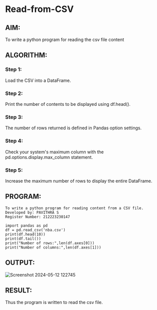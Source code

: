 # Read-from-CSV

## AIM:
To write a python program for reading the csv file content


## ALGORITHM:
### Step 1:
Load the CSV into a DataFrame.
### Step 2:
Print the number of contents to be displayed using df.head().
### Step 3:
The number of rows returned is defined in Pandas option settings.
### Step 4:
Check your system's maximum column with the pd.options.display.max_column statement.
### Step 5:
Increase the maximum number of rows to display the entire DataFrame.

## PROGRAM:
```
To write a python program for reading content from a CSV file.
Developed by: PAVITHRA S
Register Number: 212223230147

import pandas as pd
df = pd.read_csv('nba.csv')
print(df.head(10))
print(df.tail())
print("Number of rows:",len(df.axes[0]))
print("Number of columns:",len(df.axes[1]))
```

## OUTPUT:
![Screenshot 2024-05-12 122745](https://github.com/pavithraselvaraj30/Read-from-CSV/assets/149366880/c9e733b0-645a-4aae-83da-641f2fb9cd60)


## RESULT:
Thus the program is written to read the csv file.



